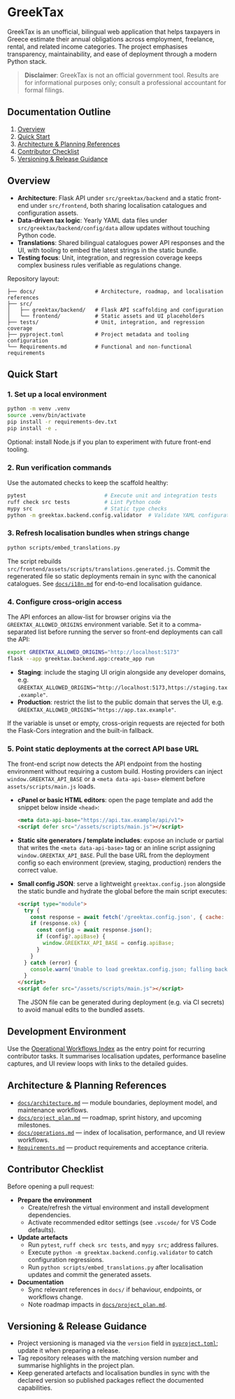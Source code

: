 # GreekTax

GreekTax is an unofficial, bilingual web application that helps taxpayers in
Greece estimate their annual obligations across employment, freelance, rental,
and related income categories. The project emphasises transparency,
maintainability, and ease of deployment through a modern Python stack.

> **Disclaimer**: GreekTax is not an official government tool. Results are for
> informational purposes only; consult a professional accountant for formal
> filings.

## Documentation Outline

1. [Overview](#overview)
2. [Quick Start](#quick-start)
3. [Architecture & Planning References](#architecture--planning-references)
4. [Contributor Checklist](#contributor-checklist)
5. [Versioning & Release Guidance](#versioning--release-guidance)

## Overview

- **Architecture**: Flask API under `src/greektax/backend` and a static
  front-end under `src/frontend`, both sharing localisation catalogues and
  configuration assets.
- **Data-driven tax logic**: Yearly YAML data files under
  `src/greektax/backend/config/data` allow updates without touching Python code.
- **Translations**: Shared bilingual catalogues power API responses and the UI,
  with tooling to embed the latest strings in the static bundle.
- **Testing focus**: Unit, integration, and regression coverage keeps complex
  business rules verifiable as regulations change.

Repository layout:

```
├── docs/                   # Architecture, roadmap, and localisation references
├── src/
│   ├── greektax/backend/   # Flask API scaffolding and configuration
│   └── frontend/           # Static assets and UI placeholders
├── tests/                  # Unit, integration, and regression coverage
├── pyproject.toml          # Project metadata and tooling configuration
└── Requirements.md         # Functional and non-functional requirements
```

## Quick Start

### 1. Set up a local environment

```bash
python -m venv .venv
source .venv/bin/activate
pip install -r requirements-dev.txt
pip install -e .
```

Optional: install Node.js if you plan to experiment with future front-end
tooling.

### 2. Run verification commands

Use the automated checks to keep the scaffold healthy:

```bash
pytest                         # Execute unit and integration tests
ruff check src tests           # Lint Python code
mypy src                       # Static type checks
python -m greektax.backend.config.validator  # Validate YAML configuration
```

### 3. Refresh localisation bundles when strings change

```bash
python scripts/embed_translations.py
```

The script rebuilds
`src/frontend/assets/scripts/translations.generated.js`. Commit the regenerated
file so static deployments remain in sync with the canonical catalogues. See
[`docs/i18n.md`](docs/i18n.md) for end-to-end localisation guidance.

### 4. Configure cross-origin access

The API enforces an allow-list for browser origins via the
`GREEKTAX_ALLOWED_ORIGINS` environment variable. Set it to a comma-separated
list before running the server so front-end deployments can call the API:

```bash
export GREEKTAX_ALLOWED_ORIGINS="http://localhost:5173"
flask --app greektax.backend.app:create_app run
```

- **Staging**: include the staging UI origin alongside any developer domains,
  e.g. `GREEKTAX_ALLOWED_ORIGINS="http://localhost:5173,https://staging.tax.example"`.
- **Production**: restrict the list to the public domain that serves the UI,
  e.g. `GREEKTAX_ALLOWED_ORIGINS="https://app.tax.example"`.

If the variable is unset or empty, cross-origin requests are rejected for both
the Flask-Cors integration and the built-in fallback.

### 5. Point static deployments at the correct API base URL

The front-end script now detects the API endpoint from the hosting environment
without requiring a custom build. Hosting providers can inject
`window.GREEKTAX_API_BASE` or a `<meta data-api-base>` element before
`assets/scripts/main.js` loads.

- **cPanel or basic HTML editors**: open the page template and add the snippet
  below inside `<head>`:

  ```html
  <meta data-api-base="https://api.tax.example/api/v1">
  <script defer src="/assets/scripts/main.js"></script>
  ```

- **Static site generators / template includes**: expose an include or partial
  that writes the `<meta data-api-base>` tag or an inline script assigning
  `window.GREEKTAX_API_BASE`. Pull the base URL from the deployment config so
  each environment (preview, staging, production) renders the correct value.

- **Small config JSON**: serve a lightweight `greektax.config.json` alongside
  the static bundle and hydrate the global before the main script executes:

  ```html
  <script type="module">
    try {
      const response = await fetch('/greektax.config.json', { cache: 'no-store' });
      if (response.ok) {
        const config = await response.json();
        if (config?.apiBase) {
          window.GREEKTAX_API_BASE = config.apiBase;
        }
      }
    } catch (error) {
      console.warn('Unable to load greektax.config.json; falling back to defaults.', error);
    }
  </script>
  <script defer src="/assets/scripts/main.js"></script>
  ```

  The JSON file can be generated during deployment (e.g. via CI secrets) to
  avoid manual edits to the bundled assets.

## Development Environment

Use the [Operational Workflows Index](docs/operations.md) as the entry point for
recurring contributor tasks. It summarises localisation updates, performance
baseline captures, and UI review loops with links to the detailed guides.

## Architecture & Planning References

- [`docs/architecture.md`](docs/architecture.md) — module boundaries, deployment
  model, and maintenance workflows.
- [`docs/project_plan.md`](docs/project_plan.md) — roadmap, sprint history, and
  upcoming milestones.
- [`docs/operations.md`](docs/operations.md) — index of localisation,
  performance, and UI review workflows.
- [`Requirements.md`](Requirements.md) — product requirements and acceptance
  criteria.

## Contributor Checklist

Before opening a pull request:

- **Prepare the environment**
  - Create/refresh the virtual environment and install development dependencies.
  - Activate recommended editor settings (see `.vscode/` for VS Code defaults).
- **Update artefacts**
  - Run `pytest`, `ruff check src tests`, and `mypy src`; address failures.
  - Execute `python -m greektax.backend.config.validator` to catch configuration
    regressions.
  - Run `python scripts/embed_translations.py` after localisation updates and
    commit the generated assets.
- **Documentation**
  - Sync relevant references in `docs/` if behaviour, endpoints, or workflows
    change.
  - Note roadmap impacts in [`docs/project_plan.md`](docs/project_plan.md).

## Versioning & Release Guidance

- Project versioning is managed via the `version` field in
  [`pyproject.toml`](pyproject.toml); update it when preparing a release.
- Tag repository releases with the matching version number and summarise
  highlights in the project plan.
- Keep generated artefacts and localisation bundles in sync with the declared
  version so published packages reflect the documented capabilities.
